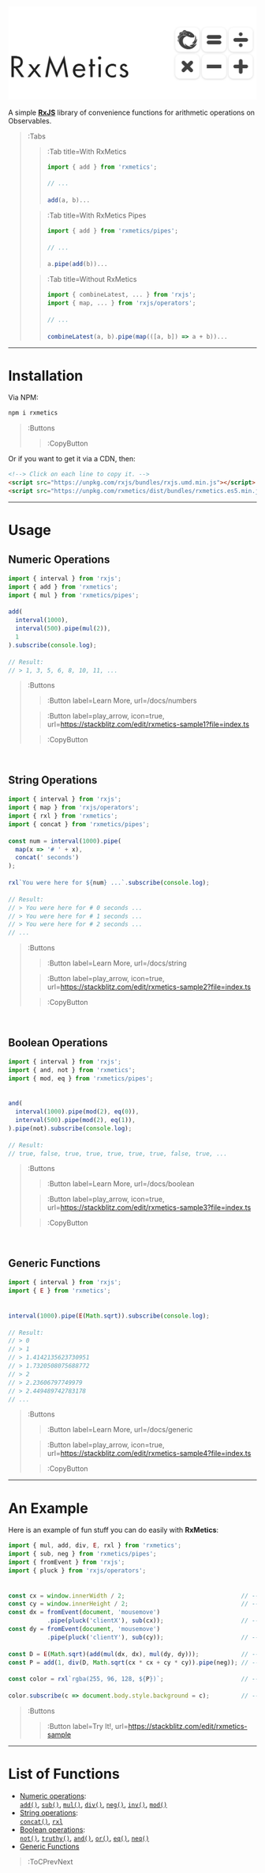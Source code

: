 ![banner](banner.svg)

A simple [**RxJS**](https://rxjs-dev.firebaseapp.com/) library of
convenience functions for arithmetic operations on Observables.

> :Tabs
> > :Tab title=With RxMetics
> > ```ts
> > import { add } from 'rxmetics';
> > 
> > // ...
> > 
> > add(a, b)...
> > ```
>
> > :Tab title=With RxMetics Pipes
> > ```ts
> > import { add } from 'rxmetics/pipes';
> > 
> > // ...
> > 
> > a.pipe(add(b))...
> > ```
>
> > :Tab title=Without RxMetics
> > ```ts
> > import { combineLatest, ... } from 'rxjs';
> > import { map, ... } from 'rxjs/operators';
> > 
> > // ...
> > 
> > combineLatest(a, b).pipe(map(([a, b]) => a + b))...
> > ```

---

# Installation

Via NPM:

```bash
npm i rxmetics
```

> :Buttons
> > :CopyButton

Or if you want to get it via a CDN, then:

```html
<!--> Click on each line to copy it. -->
<script src="https://unpkg.com/rxjs/bundles/rxjs.umd.min.js"></script> <!--> Install Dependencies -->
<script src="https://unpkg.com/rxmetics/dist/bundles/rxmetics.es5.min.js"></script> <!--> Install RxMetics -->
```

---

# Usage

## Numeric Operations

```ts
import { interval } from 'rxjs';
import { add } from 'rxmetics';
import { mul } from 'rxmetics/pipes';

add(
  interval(1000), 
  interval(500).pipe(mul(2)), 
  1
).subscribe(console.log);

// Result:
// > 1, 3, 5, 6, 8, 10, 11, ...
```

> :Buttons
>
> > :Button label=Learn More, url=/docs/numbers
>
> > :Button label=play_arrow, icon=true, url=https://stackblitz.com/edit/rxmetics-sample1?file=index.ts
>
> > :CopyButton

<br/>

## String Operations

```ts
import { interval } from 'rxjs';
import { map } from 'rxjs/operators';
import { rxl } from 'rxmetics';
import { concat } from 'rxmetics/pipes';

const num = interval(1000).pipe(
  map(x => '# ' + x),
  concat(' seconds')
);

rxl`You were here for ${num} ...`.subscribe(console.log);

// Result:
// > You were here for # 0 seconds ...
// > You were here for # 1 seconds ...
// > You were here for # 2 seconds ...
// ...
```

> :Buttons
>
> > :Button label=Learn More, url=/docs/string
>
> > :Button label=play_arrow, icon=true, url=https://stackblitz.com/edit/rxmetics-sample2?file=index.ts
>
> > :CopyButton

<br/>

## Boolean Operations

```ts
import { interval } from 'rxjs';
import { and, not } from 'rxmetics';
import { mod, eq } from 'rxmetics/pipes';


and(
  interval(1000).pipe(mod(2), eq(0)),
  interval(500).pipe(mod(2), eq(1)),
).pipe(not).subscribe(console.log);

// Result:
// true, false, true, true, true, true, true, false, true, ...
```

> :Buttons
>
> > :Button label=Learn More, url=/docs/boolean
>
> > :Button label=play_arrow, icon=true, url=https://stackblitz.com/edit/rxmetics-sample3?file=index.ts
>
> > :CopyButton

<br/>

## Generic Functions

```ts
import { interval } from 'rxjs';
import { E } from 'rxmetics';


interval(1000).pipe(E(Math.sqrt)).subscribe(console.log);

// Result:
// > 0
// > 1
// > 1.4142135623730951
// > 1.7320508075688772
// > 2
// > 2.23606797749979
// > 2.449489742783178
// ...
```

> :Buttons
>
> > :Button label=Learn More, url=/docs/generic
>
> > :Button label=play_arrow, icon=true, url=https://stackblitz.com/edit/rxmetics-sample4?file=index.ts
>
> > :CopyButton

---

# An Example

Here is an example of fun stuff you can do easily with **RxMetics**:

```ts
import { mul, add, div, E, rxl } from 'rxmetics';
import { sub, neg } from 'rxmetics/pipes';
import { fromEvent } from 'rxjs';
import { pluck } from 'rxjs/operators';


const cx = window.innerWidth / 2;                                 // --> center of screen
const cy = window.innerHeight / 2;                                // --> center of screen
const dx = fromEvent(document, 'mousemove')
           .pipe(pluck('clientX'), sub(cx));                      // --> get the mouse x, subtract center from it
const dy = fromEvent(document, 'mousemove')
           .pipe(pluck('clientY'), sub(cy));                      // --> get the mouse y, substract center from it

const D = E(Math.sqrt)(add(mul(dx, dx), mul(dy, dy)));            // --> calc distance of mouse from center
const P = add(1, div(D, Math.sqrt(cx * cx + cy * cy)).pipe(neg)); // --> calc a power based on the distance between (0, 1)

const color = rxl`rgba(255, 96, 128, ${P})`;                      // --> the background style based on that power

color.subscribe(c => document.body.style.background = c);         // --> set that style
```
> :Buttons
> > :Button label=Try It!, url=https://stackblitz.com/edit/rxmetics-sample

---

# List of Functions

- [Numeric operations](/docs/numbers): \
  [`add()`](/docs/numbers#add), [`sub()`](/docs/numbers#sub), [`mul()`](/docs/numbers#mul),
  [`div()`](/docs/numbers#div), [`neg()`](/docs/numbers#neg), [`inv()`](/docs/numbers#inv),
  [`mod()`](/docs/numbers#mod)
- [String operations](/docs/string): \
  [`concat()`](/docs/string#concat), [`rxl`](/docs/string#string-templates)
- [Boolean operations](/docs/boolean): \
  [`not()`](/docs/boolean#not), [`truthy()`](/docs/boolean#truthy), [`and()`](/docs/boolean#and),
  [`or()`](/docs/boolean#or), [`eq()`](/docs/boolean#equality-checks), [`neq()`](/docs/boolean#equality-checks)
- [Generic Functions](/docs/generic)

> :ToCPrevNext